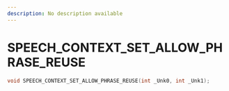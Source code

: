 ```yaml
---
description: No description available 
---
```


# SPEECH_CONTEXT_SET_ALLOW_PHRASE_REUSE

```cpp
void SPEECH_CONTEXT_SET_ALLOW_PHRASE_REUSE(int _Unk0, int _Unk1);
```